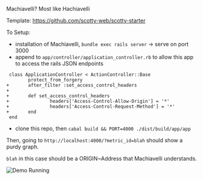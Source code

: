 Machiavelli? Most like Hachiavelli

Template: https://github.com/scotty-web/scotty-starter

To Setup: 
 - installation of Machiavelli, `bundle exec rails server` -> serve on port 3000
 - append to `app/controller/application_controller.rb` to allow this app to access the rails JSON endpoints
```
 class ApplicationController < ActionController::Base
        protect_from_forgery
+       after_filter :set_access_control_headers
+
+       def set_access_control_headers 
+               headers['Access-Control-Allow-Origin'] = '*' 
+               headers['Access-Control-Request-Method'] = '*' 
+       end
 end
```

 - clone this repo, then `cabal build && PORT=4000 ./dist/build/app/app`

Then, going to `http://localhost:4000/?metric_id=blah` should show a purdy graph.

`blah` in this case should be a ORIGIN~Address that Machiavelli understands. 

![Demo Running](http://glasnt.beta.anchortrove.com/i/4495af.png)
